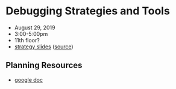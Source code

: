 # Debugging Strategies and Tools
- August 29, 2019
- 3:00-5:00pm
- 11th floor? 
- [strategy slides](https://flatironinstitute.github.io/learn-sciware-dev/03_ToolsWorkflows/slides1.html) ([source](strategies.md))

## Planning Resources
- [google doc](https://docs.google.com/document/d/1TMMB-7ALvk0skA-0yAUofLmD0LgNQXkAnRecln71ks4/edit)
